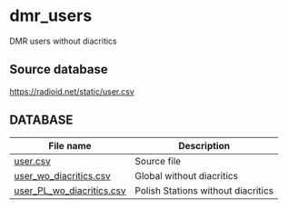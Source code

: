 # dmr_users
DMR users without diacritics

## Source database
<https://radioid.net/static/user.csv>

## DATABASE

| File name | Description | 
| --------- | --------- |
| [user.csv][source] | Source file |
| [user_wo_diacritics.csv][global] | Global without diacritics |
| [user_PL_wo_diacritics.csv][pl] | Polish Stations without diacritics |

[source]: <https://github.com/walczakkamil/dmr_users/blob/main/user.csv>
[global]: <https://github.com/walczakkamil/dmr_users/blob/main/user_wo_diacritics.csv>
[pl]: <https://github.com/walczakkamil/dmr_users/blob/main/user_PL_wo_diacritics.csv>


